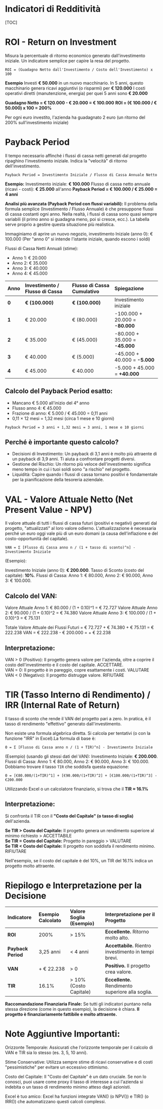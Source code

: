 Indicatori di Redditività
=========================
[TOC]

# ROI - Return on Investment
Misura la percentuale di ritorno economico generato dall'investimento iniziale. Un indicatore semplice per capire la resa del progetto.

`ROI = (Guadagno Netto dall'Investimento / Costo dell'Investimento) x 100`

**Esempio**
Investi **€ 50.000** in un nuovo macchinario.
In 5 anni, questo macchinario genera ricavi aggiuntivi (o risparmi) per **€ 120.000**
I costi operativi diretti (manutenzione, energia) per quei 5 anni sono **€ 20.000**

**Guadagno Netto = € 120.000 - € 20.000 = € 100.000**
**ROI = (€ 100.000 / € 50.000) x 100 = 200%**

Per ogni euro investito, l'azienda ha guadagnato 2 euro (un ritorno del 200% sull'investimento iniziale)


# Payback Period
Il tempo necessario affinché i flussi di cassa netti generati dal progetto ripaghino l'investimento iniziale. Indica la "velocità" di ritorno dell'investimento.

`Payback Period = Investimento Iniziale / Flusso di Cassa Annuale Netto`

**Esempio:**
Investimento iniziale: **€ 100.000**
Flusso di cassa netto annuale (ricavi - costi): **€ 25.000** all'anno
**Payback Period = € 100.000 / € 25.000 = 4 anni**

**Analisi più avanzata (Payback Period con flussi variabili):**
Il problema della formula semplice (Investimento / Flusso Annuale) è che presuppone flussi di cassa costanti ogni anno. Nella realtà, i flussi di cassa sono quasi sempre variabili (il primo anno si guadagna meno, poi si cresce, ecc.). La tabella serve proprio a gestire questa situazione più realistica.

Immaginiamo di aprire un nuovo negozio, investimento Iniziale (anno 0): € 100.000
(Per "anno 0" si intende l'istante iniziale, quando escono i soldi)

Flussi di Cassa Netti Annuali (stime):
- Anno 1: € 20.000
- Anno 2: € 35.000
- Anno 3: € 40.000
- Anno 4: € 45.000

| Anno | Investimento / Flusso di Cassa | Flusso di Cassa Cumulativo | Spiegazione |
| :--- | :--- | :--- | :--- |
| **0** | **€ (100.000)** | **€ (100.000)** | Investimento iniziale |
| **1** | € 20.000 | € (80.000) | -100.000 + 20.000 = **-80.000** |
| **2** | € 35.000 | € (45.000) | -80.000 + 35.000 = **-45.000** |
| **3** | € 40.000 | € (5.000) | -45.000 + 40.000 = **-5.000** |
| **4** | € 45.000 | € 40.000 | -5.000 + 45.000 = **+40.000** |

## Calcolo del Payback Period esatto:
- Mancano € 5.000 all'inizio del 4° anno
- Flusso anno 4: € 45.000
- Frazione di anno: € 5.000 / € 45.000 = 0,11 anni
- 0,11 × 12 mesi = 1,32 mesi (circa 1 mese e 10 giorni)

`Payback Period = 3 anni + 1,32 mesi = 3 anni, 1 mese e 10 giorni`



## Perché è importante questo calcolo?
- Decisioni di Investimento: Un payback di 3,1 anni è molto più attraente di un payback di 3,9 anni. Ti aiuta a confrontare progetti diversi.
- Gestione del Rischio: Un ritorno più veloce dell'investimento significa meno tempo in cui i tuoi soldi sono "a rischio" nel progetto.
- Liquidità: Capire quando i flussi di cassa tornano positivi è fondamentale per la pianificazione della tesoreria aziendale.

# VAL - Valore Attuale Netto (Net Present Value - NPV)
Il valore attuale di tutti i flussi di cassa futuri (positivi e negativi) generati dal progetto, "attualizzati" al loro valore odierno. L'attualizzazione è necessaria perché un euro oggi vale più di un euro domani (a causa dell'inflazione e del costo-opportunità del capitale).

`VAN = Σ [Flusso di Cassa anno n / (1 + tasso di sconto)^n] - Investimento Iniziale`

(Esempio):

Investimento Iniziale (anno 0): **€ 200.000**.
Tasso di Sconto (costo del capitale): **10%**.
Flussi di Cassa: Anno 1: € 80.000, Anno 2: € 90.000, Anno 3: € 100.000.

## Calcolo del VAN:
Valore Attuale Anno 1: € 80.000 / (1 + 0.10)^1 = € 72.727
Valore Attuale Anno 2: € 90.000 / (1 + 0.10)^2 = € 74.380
Valore Attuale Anno 3: € 100.000 / (1 + 0.10)^3 = € 75.131

Totale Valore Attuale dei Flussi Futuri = € 72.727 + € 74.380 + € 75.131 = € 222.238
VAN = € 222.238 - € 200.000 = + € 22.238

## Interpretazione:
VAN > 0 (Positivo): Il progetto genera valore per l'azienda, oltre a coprire il costo dell'investimento e il costo del capitale. ACCETTARE.
<br>
VAN = 0: Il progetto è in pareggio, copre esattamente i costi. VALUTARE
<br>
VAN < 0 (Negativo): Il progetto distrugge valore. RIFIUTARE

# TIR (Tasso Interno di Rendimento) / IRR (Internal Rate of Return)
Il tasso di sconto che rende il VAN del progetto pari a zero. In pratica, è il tasso di rendimento "effettivo" generato dall'investimento.

Non esiste una formula algebrica diretta. Si calcola per tentativi (o con la funzione "IRR" in Excel).La formula di base è: 

`0 = Σ [Flusso di Cassa anno n / (1 + TIR)^n] - Investimento Iniziale`

(Esempio) (usando gli stessi dati del VAN):
Investimento Iniziale: **€ 200.000**.
Flussi di Cassa: Anno 1: € 80.000, Anno 2: € 90.000, Anno 3: € 100.000.
Dobbiamo trovare il tasso `TIR` che soddisfa questa equazione:

`0 = [€80.000/(1+TIR)^1] + [€90.000/(1+TIR)^2] + [€100.000/(1+TIR)^3] - €200.000`

Utilizzando Excel o un calcolatore finanziario, si trova che il **TIR ≈ 16.1%**

## Interpretazione:
Si confronta il TIR con il **"Costo del Capitale" (o tasso di soglia)** dell'azienda.

**Se TIR > Costo del Capitale:** Il progetto genera un rendimento superiore al minimo richiesto > ACCETTABILE <br>
**Se TIR = Costo del Capitale:** Progetto in pareggio > VALUTARE <br>
**Se TIR < Costo del Capitale:** Il progetto non soddisfa il rendimento minimo. RIFIUTARE <br>

Nell'esempio, se il costo del capitale è del 10%, un TIR del 16.1% indica un progetto molto attraente.

# Riepilogo e Interpretazione per la Decisione

| Indicatore | Esempio Calcolato | Valore Soglia (Esempio) | Interpretazione per il Progetto |
| :--- | :--- | :--- | :--- |
| **ROI** | 200% | > 15% | **Eccellente.** Ritorno molto alto. |
| **Payback Period** | 3,25 anni | < 4 anni | **Accettabile.** Rientro investimento in tempi brevi. |
| **VAN** | + € 22.238 | > 0 | **Positivo.** Il progetto crea valore. |
| **TIR** | 16.1% | > 10% (Costo Capitale) | **Eccellente.** Rendimento superiore alla soglia. |

**Raccomandazione Finanziaria Finale:** Se tutti gli indicatori puntano nella stessa direzione (come in questo esempio), la decisione è chiara. **Il progetto è finanziariamente fattibile e molto attraente.**


# Note Aggiuntive Importanti:
Orizzonte Temporale: Assicurati che l'orizzonte temporale per il calcolo di VAN e TIR sia lo stesso (es. 3, 5, 10 anni).

Stime Conservative: Utilizza sempre stime di ricavi conservative e di costi "pessimistiche" per evitare un eccessivo ottimismo.

Costo del Capitale: Il "Costo del Capitale" è un dato cruciale. Se non lo conosci, puoi usare come proxy il tasso di interesse a cui l'azienda si indebita o un tasso di rendimento minimo atteso dagli azionisti.

Excel è tuo amico: Excel ha funzioni integrate VAN() (o NPV()) e TIR() (o IRR()) che automatizzano questi calcoli complessi.

